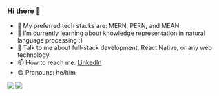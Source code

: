 ### Hi there 👋

- 🔭 My preferred tech stacks are: MERN, PERN, and MEAN
- 🌱 I’m currently learning about knowledge representation in natural language processing :)
- 💬 Talk to me about full-stack development, React Native, or any web technology.
- 📫 How to reach me: [LinkedIn](https://www.linkedin.com/in/josephsemrai/ "My LinkedIn")
- 😄 Pronouns: he/him

<a href="https://josephsemrai.com">
  <img align="left" src="https://github-readme-stats.vercel.app/api?username=JosephSemrai&show_icons=true&theme=dracula" />
</a>
<a href="https://josephsemrai.com">
  <img align="left" src="https://github-readme-stats.vercel.app/api/top-langs/?username=JosephSemrai" />
</a>
